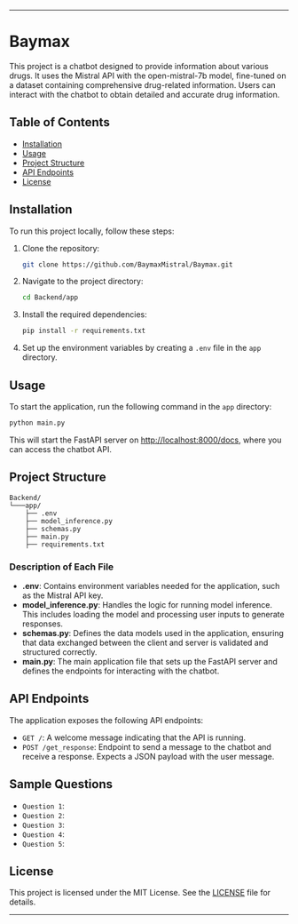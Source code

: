 
---

# Baymax

This project is a chatbot designed to provide information about various drugs. It uses the Mistral API with the open-mistral-7b model, fine-tuned on a dataset containing comprehensive drug-related information. Users can interact with the chatbot to obtain detailed and accurate drug information.

## Table of Contents
- [Installation](#installation)
- [Usage](#usage)
- [Project Structure](#project-structure)
- [API Endpoints](#api-endpoints)
- [License](#license)

## Installation

To run this project locally, follow these steps:

1. Clone the repository:
   ```bash
   git clone https://github.com/BaymaxMistral/Baymax.git
   ```

2. Navigate to the project directory:
   ```bash
   cd Backend/app
   ```

3. Install the required dependencies:
   ```bash
   pip install -r requirements.txt
   ```

4. Set up the environment variables by creating a `.env` file in the `app` directory.

## Usage

To start the application, run the following command in the `app` directory:

```bash
python main.py
```

This will start the FastAPI server on [http://localhost:8000/docs](http://localhost:8000/docs), where you can access the chatbot API.

## Project Structure

```
Backend/
└───app/
    ├── .env
    ├── model_inference.py
    ├── schemas.py
    ├── main.py
    ├── requirements.txt

```

### Description of Each File

- **.env**: Contains environment variables needed for the application, such as the Mistral API key.
- **model_inference.py**: Handles the logic for running model inference. This includes loading the model and processing user inputs to generate responses.
- **schemas.py**: Defines the data models used in the application, ensuring that data exchanged between the client and server is validated and structured correctly.
- **main.py**: The main application file that sets up the FastAPI server and defines the endpoints for interacting with the chatbot.


## API Endpoints

The application exposes the following API endpoints:

- `GET /`: A welcome message indicating that the API is running.
- `POST /get_response`: Endpoint to send a message to the chatbot and receive a response. Expects a JSON payload with the user message.

## Sample Questions

- `Question 1`: 
- `Question 2`:
- `Question 3`: 
- `Question 4`:
- `Question 5`: 

## License

This project is licensed under the MIT License. See the [LICENSE](LICENSE) file for details.

---
